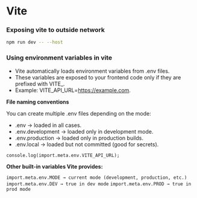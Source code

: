 # Vite

### Exposing vite to outside network
```bash
npm run dev -- --host
```

### Using environment variables in vite

- Vite automatically loads environment variables from .env files.
- These variables are exposed to your frontend code only if they are prefixed with VITE_.
- Example: VITE_API_URL=https://example.com.

**File naming conventions**

You can create multiple .env files depending on the mode:

- .env → loaded in all cases.
- .env.development → loaded only in development mode.
- .env.production → loaded only in production builds.
- .env.local → loaded but not committed (good for secrets).

```
console.log(import.meta.env.VITE_API_URL);
```

**Other built-in variables Vite provides:**

`import.meta.env.MODE → current mode (development, production, etc.)`
`import.meta.env.DEV → true in dev mode`
`import.meta.env.PROD → true in prod mode`
